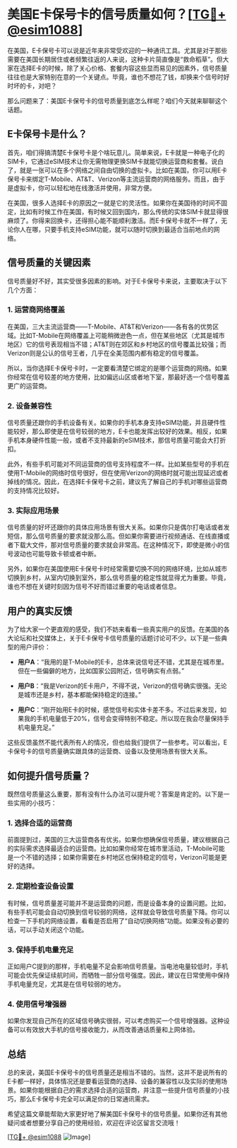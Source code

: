 # 美国E卡保号卡的信号质量如何？[[TG💪+ @esim1088](https://t.me/s/esim1088)]

在美国，E卡保号卡可以说是近年来非常受欢迎的一种通讯工具。尤其是对于那些需要在美国长期居住或者频繁往返的人来说，这种卡片简直像是“救命稻草”。但大家在选择E卡的时候，除了关心价格、套餐内容这些显而易见的因素外，信号质量往往也是大家特别在意的一个关键点。毕竟，谁也不想花了钱，却换来个信号时好时坏的卡，对吧？

那么问题来了：美国E卡保号卡的信号质量到底怎么样呢？咱们今天就来聊聊这个话题。

## E卡保号卡是什么？

首先，咱们得搞清楚E卡保号卡是个啥玩意儿。简单来说，E卡就是一种电子化的SIM卡，它通过eSIM技术让你无需物理更换SIM卡就能切换运营商和套餐。说白了，就是一张可以在多个网络之间自由切换的虚拟卡。比如在美国，你可以用E卡保号卡来绑定T-Mobile、AT&T、Verizon等主流运营商的网络服务。而且，由于是虚拟卡，你可以轻松地在线激活并使用，非常方便。

在美国，很多人选择E卡的原因之一就是它的灵活性。如果你在美国待的时间不固定，比如有时候工作在美国，有时候又回到国内，那么传统的实体SIM卡就显得很麻烦了。你得来回换卡，还得担心能不能顺利激活。而E卡保号卡就不一样了，无论你人在哪，只要手机支持eSIM功能，就可以随时切换到最适合当前地点的网络。

## 信号质量的关键因素

信号质量好不好，其实受很多因素的影响。对于E卡保号卡来说，主要取决于以下几个方面：

### 1. **运营商网络覆盖**

在美国，三大主流运营商——T-Mobile、AT&T和Verizon——各有各的优势区域。比如T-Mobile在网络覆盖上可能稍微逊色一点，但在某些地区（尤其是城市地区）它的信号表现相当不错；AT&T则在郊区和乡村地区的信号覆盖比较强；而Verizon则是公认的信号王者，几乎在全美范围内都有稳定的信号覆盖。

所以，当你选择E卡保号卡时，一定要看清楚它绑定的是哪个运营商的网络。如果你经常在信号较差的地方使用，比如偏远山区或者地下室，那最好选一个信号覆盖更广的运营商。

### 2. **设备兼容性**

信号质量还跟你的手机设备有关。如果你的手机本身支持eSIM功能，并且硬件性能较好，那么即使是在信号较弱的地方，E卡也能发挥出较好的效果。相反，如果手机本身硬件性能一般，或者不支持最新的eSIM技术，那信号质量可能会大打折扣。

此外，有些手机可能对不同运营商的信号支持程度不一样。比如某些型号的手机在使用T-Mobile的网络时信号很好，但在使用Verizon的网络时就可能出现延迟或者掉线的情况。因此，在选择E卡保号卡之前，建议先了解自己的手机对哪些运营商的支持情况比较好。

### 3. **实际应用场景**

信号质量的好坏还跟你的具体应用场景有很大关系。如果你只是偶尔打电话或者发短信，那么信号质量的要求就没那么高。但如果你需要进行视频通话、在线直播或者下载大文件，那对信号质量的要求就会非常高。在这种情况下，即使是微小的信号波动也可能导致卡顿或者中断。

另外，如果你在美国使用E卡保号卡时经常需要切换不同的网络环境，比如从城市切换到乡村，从室内切换到室外，那么信号质量的稳定性就显得尤为重要。毕竟，谁也不想在关键时刻因为信号不好而错过重要的电话或者信息。

## 用户的真实反馈

为了给大家一个更直观的感受，我们不妨来看看一些真实用户的反馈。在美国的各大论坛和社交媒体上，关于E卡保号卡信号质量的话题讨论可不少。以下是一些典型的用户评价：

- **用户A**：“我用的是T-Mobile的E卡，总体来说信号还不错，尤其是在城市里。但在一些偏僻的地方，比如国家公园附近，信号确实有点弱。”
  
- **用户B**：“我是Verizon的E卡用户，不得不说，Verizon的信号确实很强。无论是城市还是乡村，基本都能保持稳定的连接。”

- **用户C**：“刚开始用E卡的时候，感觉信号和实体卡差不多。不过后来发现，如果我的手机电量低于20%，信号会变得特别不稳定。所以现在我会尽量保持手机电量充足。”

这些反馈虽然不能代表所有人的情况，但也给我们提供了一些参考。可以看出，E卡保号卡的信号质量确实跟具体的运营商、设备以及使用场景有很大关系。

## 如何提升信号质量？

既然信号质量这么重要，那有没有什么办法可以提升呢？答案是肯定的。以下是一些实用的小技巧：

### 1. **选择合适的运营商**

前面提到过，美国的三大运营商各有优劣。如果你想确保信号质量，建议根据自己的实际需求选择最适合的运营商。比如如果你经常在城市里活动，T-Mobile可能是一个不错的选择；如果你需要在乡村地区也保持稳定的信号，Verizon可能是更好的选择。

### 2. **定期检查设备设置**

有时候，信号质量差可能并不是运营商的问题，而是设备本身的设置问题。比如，有些手机可能会自动切换到信号较弱的网络，这样就会导致信号质量下降。你可以检查一下手机的网络设置，看看是否启用了“自动切换网络”功能。如果没有必要的话，可以手动关闭这个功能。

### 3. **保持手机电量充足**

正如用户C提到的那样，手机电量不足会影响信号质量。当电池电量较低时，手机可能会优先保证续航时间，而牺牲一部分信号强度。因此，建议在日常使用中保持手机电量充足，尤其是在信号较弱的地方。

### 4. **使用信号增强器**

如果你发现自己所在的区域信号确实很弱，可以考虑购买一个信号增强器。这种设备可以有效放大手机的信号接收能力，从而改善通话质量和上网体验。

## 总结

总的来说，美国E卡保号卡的信号质量还是相当不错的。当然，这并不是说所有的E卡都一样好，具体情况还是要看运营商的选择、设备的兼容性以及实际的使用场景。如果你能根据自己的需求选择合适的运营商，并注意一些提升信号质量的小技巧，那么E卡保号卡完全可以满足你的日常通讯需求。

希望这篇文章能帮助大家更好地了解美国E卡保号卡的信号质量。如果你还有其他疑问或者想要分享自己的使用经验，欢迎在评论区留言交流哦！

[[TG💪+ @esim1088](https://t.me/s/esim1088) ![Image](https://i.postimg.cc/4NQfJmqS/Snipaste-2025-05-13-00-14-12.png)]